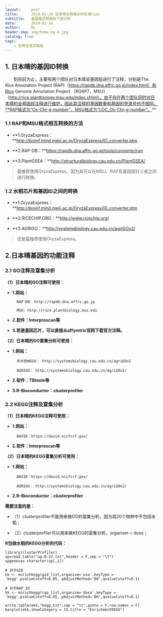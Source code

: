 ```yaml
---
layout:     post
title:      2019-01-16-日本晴水稻相关的实用tips
subtitle:   基因格式转换及下游分析
date:       2019-01-16
author:     DL
header-img: img/home-bg-o.jpg
catalog: true
tags:
    - 生物信息学基础
---
```


## 1. 日本晴的基因ID转换

&emsp;&emsp;到目前为止，主要有两个团队对日本晴全基因组进行了注释，分别是The Rice Annotation Project (RAP)（https://rapdb.dna.affrc.go.jp/index.html）和Rice Genome Annotation Project （RGAP7，MSU）（http://rice.plantbiology.msu.edu/index.shtml）。由于存在两个团队同时对日本晴的全基因组注释进行维护，因此其注释的基因数量和基因的登录号也不相同。**RAP格式为“Os-Chr-g-number”，MSU格式为“LOC_Os-Chr-g-number”。**

### 1.1 RAP和MSU格式相互转换的方法

- **1.OryzaExpress：**http://bioinf.mind.meiji.ac.jp/OryzaExpress/ID_converter.php

- **2.RAP-DB：**https://rapdb.dna.affrc.go.jp/tools/converter/run

- **3.PlantGSEA：**http://structuralbiology.cau.edu.cn/PlantGSEA/


>最推荐使用OryzaExpress，因为其可以在MSU、RAP及基因探针三者之间进行转换。

### 1.2 水稻芯片和基因ID之间的转换

- **1.OryzaExpress：**http://bioinf.mind.meiji.ac.jp/OryzaExpress/ID_converter.php

- **2.RICECHIP.ORG：**http://www.ricechip.org/

- **3.AGRIGO：**http://systemsbiology.cau.edu.cn/agriGOv2/

>还是最推荐使用OryzaExpress。

## 2.日本晴基因的功能注释

### 2.1 GO注释及富集分析

**（1）日本晴的GO注释可使用：**

- **1.网站：**

		RAP-DB: http://rapdb.dna.affrc.go.jp
      
		MSU: http://rice.plantbiology.msu.edu

- **2.软件：Interproscan等**

- **3.若是基因芯片，可以直接从affymtrix官网下载官方注释。**


**（2）日本晴的GO富集分析可使用：**

- **1.网站：**

		华大的WEGO： http://systemsbiology.cau.edu.cn/agriGOv2

		AGRIGO： http://systemsbiology.cau.edu.cn/agriGOv2/

- **2.软件：TBtools等**

- **3.R-Bioconductor：clusterprofiler**

### 2.2 KEGG注释及富集分析

**（1）日本晴的KEGG注释可使用：**

- **1.网站：**

		DAVID：https://david.ncifcrf.gov/

- **2.软件：Interproscan等**


**（2）日本晴的KEGG富集分析可使用：**

- **1.网站：**

		DAVID：https://david.ncifcrf.gov/

		AGRIGO： http://systemsbiology.cau.edu.cn/agriGOv2/

- **2.R-Bioconductor：clusterprofiler**


**需要注意的是：**

- （1）clusterprofiler不能用来做GO的富集分析，因为其20个物种中不包括水稻；

- （2）clusterprofiler可以用来做KEGG的富集分析，organism = dosa；

**R包做水稻的KEGG分析的代码：**

```
library(clusterProfiler)
up=read.table("up-8-22.txt",header = F,sep = "\t")
upgene=as.character(up[,1])

# 对于GID
kk <- enrichkegg(gid_list,organism='osa',keyType = 'kegg',pvalueCutoff=0.05, pAdjustMethod='BH',qvalueCutoff=0.1)

# 对于RAP_ID
kk <- enrichkegg(rap_list,organism='dosa',keyType = 'kegg',pvalueCutoff=0.05, pAdjustMethod='BH',qvalueCutoff=0.1)

write.table(ekk,"kegg.txt",sep = "\t",quote = F,row.names = F)
barplot(ekk,showCategory = 15,title = "EnrichmentKEGG")
```

